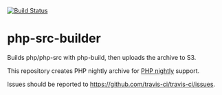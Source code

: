[![Build Status](https://travis-ci.com/travis-ci/php-src-builder.svg?branch=default)](https://travis-ci.com/travis-ci/php-src-builder)

# php-src-builder
Builds php/php-src with php-build, then uploads the archive to S3.

This repository creates PHP nightly archive for [PHP nightly](https://docs.travis-ci.com/user/languages/php/#nightly-builds) support.

Issues should be reported to https://github.com/travis-ci/travis-ci/issues.
